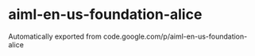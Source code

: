 # aiml-en-us-foundation-alice
Automatically exported from code.google.com/p/aiml-en-us-foundation-alice



